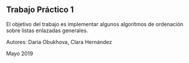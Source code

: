 ## Trabajo Práctico 1 ##

El objetivo del trabajo es implementar algunos algoritmos de ordenación sobre listas enlazadas generales.

Autores: Daria Obukhova, Clara Hernández

Mayo 2019 
